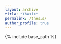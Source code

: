 ```yaml
---
layout: archive
title: "Thesis"
permalink: /thesis/
author_profile: true
---
```



{% include base_path %}
